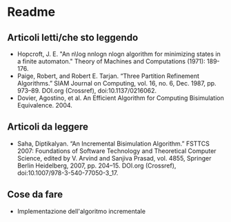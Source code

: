 
# Readme

## Articoli letti/che sto leggendo
+ Hopcroft, J. E. "An n\log nnlogn nlogn algorithm for minimizing states in a finite automaton." Theory of Machines and Computations (1971): 189-176.
+ Paige, Robert, and Robert E. Tarjan. “Three Partition Refinement Algorithms.” SIAM Journal on Computing, vol. 16, no. 6, Dec. 1987, pp. 973–89. DOI.org (Crossref), doi:10.1137/0216062.
+ Dovier, Agostino, et al. An Efficient Algorithm for Computing Bisimulation Equivalence. 2004.

## Articoli da leggere
+ Saha, Diptikalyan. “An Incremental Bisimulation Algorithm.” FSTTCS 2007: Foundations of Software Technology and Theoretical Computer Science, edited by V. Arvind and Sanjiva Prasad, vol. 4855, Springer Berlin Heidelberg, 2007, pp. 204–15. DOI.org (Crossref), doi:10.1007/978-3-540-77050-3_17.

## Cose da fare
+ Implementazione dell'algoritmo incrementale
